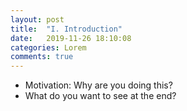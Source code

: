 ```yaml
---
layout: post
title:  "I. Introduction"
date:   2019-11-26 18:10:08
categories: Lorem
comments: true
---
```

- Motivation: Why are you doing this? <br>
- What do you want to see at the end?